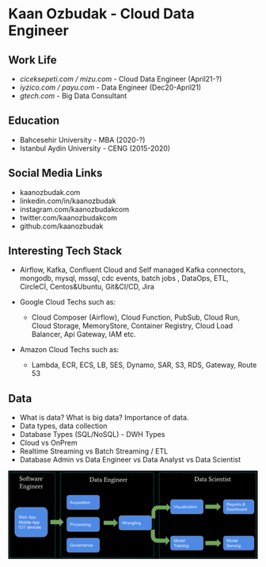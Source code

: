 # Kaan Ozbudak - Cloud Data Engineer


## Work Life

- *ciceksepeti.com / mizu.com* - Cloud Data Engineer (April21-?)
- *iyzico.com / payu.com* - Data Engineer (Dec20-April21)
- *gtech.com* - Big Data Consultant

## Education

- Bahcesehir University - MBA (2020-?)
- Istanbul Aydin University - CENG (2015-2020)

## Social Media Links

- kaanozbudak.com
- linkedin.com/in/kaanozbudak
- instagram.com/kaanozbudakcom
- twitter.com/kaanozbudakcom
- github.com/kaanozbudak

## Interesting Tech Stack

- Airflow, Kafka, Confluent Cloud and Self managed Kafka connectors, mongodb, mysql, mssql, cdc events, batch jobs ,
  DataOps, ETL, CircleCİ, Centos&Ubuntu, Git&CI/CD, Jira
- Google Cloud Techs such as:

  - Cloud Composer (Airflow), Cloud Function, PubSub, Cloud Run, Cloud Storage, MemoryStore, Container Registry, Cloud
    Load Balancer, Api Gateway, IAM etc.
- Amazon Cloud Techs such as:

  - Lambda, ECR, ECS, LB, SES, Dynamo, SAR, S3, RDS, Gateway, Route 53

## Data

- What is data? What is big data? Importance of data.
- Data types, data collection
- Database Types (SQL/NoSQL) - DWH Types[](https://)
- Cloud vs OnPrem
- Realtime Streaming vs Batch Streaming / ETL
- Database Admin vs Data Engineer vs Data Analyst vs Data Scientist


![dengflow.png](./assets/deng-flow.png)
